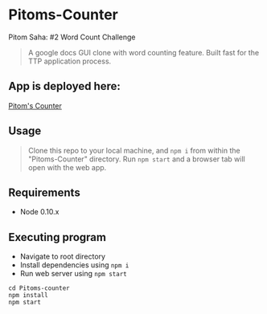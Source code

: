 # Pitoms-Counter

Pitom Saha: #2 Word Count Challenge  
>A google docs GUI clone with word counting feature. Built fast for the TTP application process.  

## App is deployed here:

[Pitom's Counter](https://pitoms-gdoc-counter.herokuapp.com/)

## Usage
> Clone this repo to your local machine, and `npm i` from within the "Pitoms-Counter" directory.
> Run `npm start` and a browser tab will open with the web app.

## Requirements

* Node 0.10.x

## Executing program

* Navigate to root directory
* Install dependencies using `npm i`
* Run web server using `npm start`
```
cd Pitoms-counter
npm install
npm start
```
